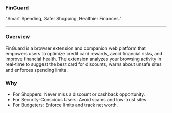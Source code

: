 ### FinGuard  
"Smart Spending, Safer Shopping, Healthier Finances."  

---

### Overview  
FinGuard is a browser extension and companion web platform that empowers users to optimize credit card rewards, avoid financial risks, and improve financial health. The extension analyzes your browsing activity in real-time to suggest the best card for discounts, warns about unsafe sites and enforces spending limits.

### Why
- For Shoppers: Never miss a discount or cashback opportunity.  
- For Security-Conscious Users: Avoid scams and low-trust sites.  
- For Budgeters: Enforce limits and track net worth.
